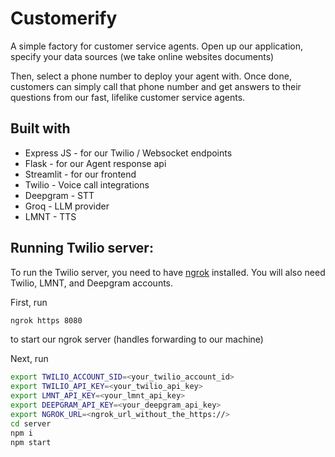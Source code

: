 # Customerify

A simple factory for customer service agents. Open up our application, specify your data sources (we take online websites documents)

Then, select a phone number to deploy your agent with. Once done, customers can simply call that phone number and get answers
to their questions from our fast, lifelike customer service agents.

## Built with

- Express JS - for our Twilio / Websocket endpoints
- Flask - for our Agent response api
- Streamlit - for our frontend
- Twilio - Voice call integrations
- Deepgram - STT
- Groq - LLM provider
- LMNT - TTS

## Running Twilio server:

To run the Twilio server, you need to have [ngrok](https://ngrok.com/download) installed. You will also need Twilio, LMNT, and Deepgram accounts.

First, run

```sh
ngrok https 8080
```

to start our ngrok server (handles forwarding to our machine)

Next, run

```sh
export TWILIO_ACCOUNT_SID=<your_twilio_account_id>
export TWILIO_API_KEY=<your_twilio_api_key>
export LMNT_API_KEY=<your_lmnt_api_key>
export DEEPGRAM_API_KEY=<your_deepgram_api_key>
export NGROK_URL=<ngrok_url_without_the_https://>
cd server
npm i
npm start
```

